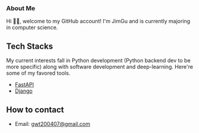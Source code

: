 ### About Me

Hi 🙋‍♂️, welcome to my GitHub account! I'm JimGu and is currently majoring in computer science.

## Tech Stacks

My current interests fall in Python development (Python backend dev to be more specific) along with software development and deep-learning. Here're some of my favored tools.

- [FastAPI](https://github.com/tiangolo/fastapi)
- [Django](https://github.com/django/django)

## How to contact

- Email: gwt200407@gmail.com
